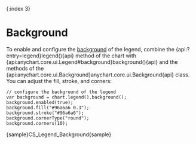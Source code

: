 {:index 3}
# Background

To enable and configure the [background](../../Appearance_Settings/Background) of the legend, combine the {api:?entry=legend}legend(){api} method of the chart with {api:anychart.core.ui.Legend#background}background(){api} and the methods of the {api:anychart.core.ui.Background}anychart.core.ui.Background{api} class. You can adjust the fill, stroke, and corners:

```
// configure the background of the legend
var background = chart.legend().background();
background.enabled(true);
background.fill("#96a6a6 0.3");
background.stroke("#96a6a6");
background.cornerType("round");
background.corners(10);
```

{sample}CS\_Legend\_Background{sample}